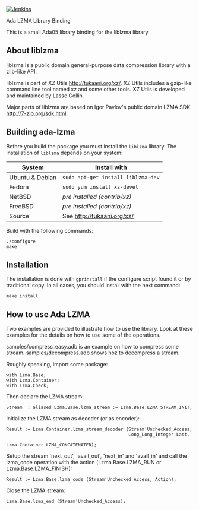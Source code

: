 [![Jenkins](https://img.shields.io/jenkins/s/http/jenkins.vacs.fr/Ada-LZMA.svg)]()

Ada LZMA Library Binding

This is a small Ada05 library binding for the liblzma library.

## About liblzma

liblzma is a public domain general-purpose data compression library with
a zlib-like API.
 
liblzma is part of XZ Utils <http://tukaani.org/xz/>. XZ Utils includes
a gzip-like command line tool named xz and some other tools. XZ Utils
is developed and maintained by Lasse Collin.

Major parts of liblzma are based on Igor Pavlov's public domain LZMA SDK
<http://7-zip.org/sdk.html>.

## Building ada-lzma

Before you build the package you must install the `liblzma` library.
The installation of `liblzma` depends on your system:

| System           | Install with
|------------------|---------------------------
| Ubuntu & Debian  | `sudo apt-get install liblzma-dev`
| Fedora           | `sudo yum install xz-devel`
| NetBSD           | *pre installed (contrib/xz)*
| FreeBSD          | *pre installed (contrib/xz)*
| Source           | See http://tukaani.org/xz/

Build with the following commands:

    ./configure
    make

## Installation

The installation is done with `gprinstall` if the configure script found it or
by traditional copy.  In all cases, you should install with the next command:

    make install

## How to use Ada LZMA

Two examples are provided to illustrate how to use the library.
Look at these examples for the details on how to use some of the operations.

samples/compress_easy.adb is an example on how to compress some stream.
samples/decompress.adb shows hoz to decompress a stream.

Roughly speaking, import some package:

    with Lzma.Base;
    with Lzma.Container;
    with Lzma.Check;

Then declare the LZMA stream:

    Stream  : aliased Lzma.Base.lzma_stream := Lzma.Base.LZMA_STREAM_INIT;

Initialize the LZMA stream as decoder (or as encoder):

    Result := Lzma.Container.lzma_stream_decoder (Stream'Unchecked_Access,
                                                  Long_Long_Integer'Last,
                                                  Lzma.Container.LZMA_CONCATENATED);

Setup the stream 'next_out', 'avail_out', 'next_in' and 'avail_in' and call
the lzma_code operation with the action (Lzma.Base.LZMA_RUN or Lzma.Base.LZMA_FINISH):

    Result := Lzma.Base.lzma_code (Stream'Unchecked_Access, Action);

Close the LZMA stream:

    Lzma.Base.lzma_end (Stream'Unchecked_Access);

